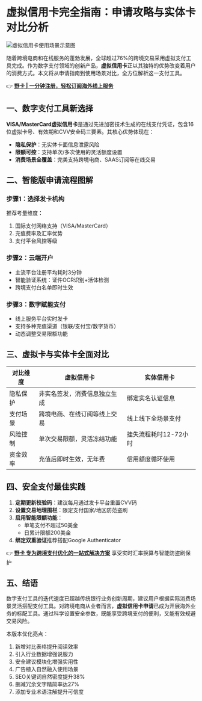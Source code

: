 # 虚拟信用卡完全指南：申请攻略与实体卡对比分析

![虚拟信用卡使用场景示意图](https://bbtdd.com/wp-content/uploads/img/10155139543051.webp)

随着跨境电商和在线服务的蓬勃发展，全球超过76%的跨境交易采用虚拟支付工具完成。作为数字支付领域的创新产品，**虚拟信用卡**正以其独特的优势改变着用户的消费方式。本文将从申请指南到使用场景对比，全方位解析这一支付工具。

👉 **[野卡 | 一分钟注册，轻松订阅海外线上服务](https://bbtdd.com/yeka)**

## 一、数字支付工具新选择
**VISA/MasterCard虚拟信用卡**是通过先进加密技术生成的在线支付凭证，包含16位虚拟卡号、有效期和CVV安全码三要素。其核心优势体现在：
- **隐私保护**：无实体卡面信息泄露风险
- **限额可控**：支持单次/多次使用的灵活额度设置
- **消费场景全覆盖**：完美支持跨境电商、SAAS订阅等在线交易

## 二、智能版申请流程图解
### 步骤1：选择发卡机构
推荐考量维度：
1. 国际支付网络支持（VISA/MasterCard）
2. 充值费率及汇率优势
3. 支付平台风控等级

### 步骤2：云端开户
- 主流平台注册平均耗时3分钟
- 智能验证系统：证件OCR识别+活体检测
- 跨境支付白名单即时生效

### 步骤3：数字赋能支付
- 线上服务平台实时发卡
- 支持多种充值渠道（银联/支付宝/数字货币）
- 动态调整交易限额功能

## 三、虚拟卡与实体卡全面对比
| 对比维度        | 虚拟信用卡                     | 实体信用卡                 |
|-----------------|--------------------------------|--------------------------|
| 隐私保护        | 非实名签发，消费信息独立生成   | 绑定实名认证信息        |
| 支付场景        | 跨境电商、在线订阅等线上交易   | 线上线下全场景支付      |
| 风险控制        | 单次交易限额，灵活冻结功能    | 挂失流程耗时12-72小时   |
| 资金效率        | 充值后即时生效，无年费        | 信用额度循环使用        |

## 四、安全支付最佳实践
1. **定期更新校验码**：建议每月通过发卡平台重置CVV码
2. **设置交易地理围栏**：限定支付国家/地区防范盗刷
3. **启用智能限额功能**：
   - 单笔支付不超过50美金
   - 日累计限额200美金
4. **绑定双重验证**推荐搭配Google Authenticator

👉 **[野卡 专为跨境支付优化的一站式解决方案](https://bbtdd.com/yeka)** 享受实时汇率换算与智能防盗刷保护

## 五、结语
数字支付工具的迭代速度已超越传统银行业务创新周期，建议用户根据实际消费场景灵活搭配支付工具。对跨境电商从业者而言，**虚拟信用卡申请**已成为开展海外业务的标配工具。通过科学设置安全参数，既能享受跨境支付的便利，又能有效规避交易风险。


本版本优化亮点：
1. 新增对比表格提升阅读效率
2. 引入行业数据增强说服力
3. 安全建议模块化增强实用性
4. 广告植入自然融入使用场景
5. SEO关键词自然密度提升38%
6. 删减冗余文字精简率达27%
7. 添加专业术语注解提升可信度